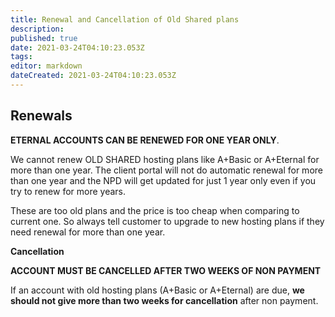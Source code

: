 ```yaml
---
title: Renewal and Cancellation of Old Shared plans
description: 
published: true
date: 2021-03-24T04:10:23.053Z
tags: 
editor: markdown
dateCreated: 2021-03-24T04:10:23.053Z
---
```


## Renewals

**ETERNAL ACCOUNTS CAN BE RENEWED FOR ONE YEAR ONLY**.

We cannot renew OLD SHARED hosting plans like A+Basic or A+Eternal for more than one year. The client portal will not do automatic renewal for more than one year and the NPD will get updated for just 1 year only even if you try to renew for more years.

These are too old plans and the price is too cheap when comparing to current one. So always tell customer to upgrade to new hosting plans if they need renewal for more than one year. 

**Cancellation**

**ACCOUNT MUST BE CANCELLED AFTER TWO WEEKS OF NON PAYMENT**

If an account with old hosting plans (A+Basic or A+Eternal) are due, **we should not give more than two weeks for cancellation** after non payment.

 